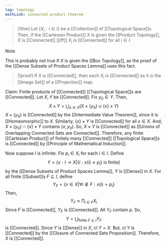 ```yaml
---
tag: topology
mathLink: connected product theorem
---
```

>[!thm]
Let $\{X_{i}:i\in I\}$ be a [[Collection]] of [[Topological Space]]s. Then, if the [[Cartesian Product]] $X$ is given the [[Product Topology]], $X$ is [[Connected]] [[iff]] $X_i$ is [[Connected]] for all $i\in I$.

>[!note]
>This is probably not true if $X$ is given the [[Box Topology]], as the proof of the [[Dense Subsets of Product Spaces Lemma]] uses this fact.

>[!proof]
If $X$ is [[Connected]], then each $X_{i}$ is [[Connected]] as it is the [[Image Set]] of a [[Projection]] map.
>
Claim: Finite products of [[Connected]] [[Topological Space]]s are [[Connected]]. 
Let $X,Y$ be [[Connected]]. Fix $y_{0}\in Y$. Then, $$X\times Y=\bigcup_{x\in X}(X\times\{y_{0}\}\cup\{x\}\times Y)$$$X\times\{y_0\}$ is [[Connected]] by the [[Intermediate Value Theorem]], since it is [[Homeomorphic]] to $X$. Similarly, $\{x\}\times Y$ is [[Connected]] for all $x\in X$. And, $X\times \{y_{0}\}\cap\{x\}\times Y$ contains $(x,y_{0})$. So, $X\times Y$ is [[Connected]] as [[Unions of Overlapping Connected Sets are Connected]]. Therefore, any finite [[Cartesian Product]] of finitely many [[Connected]] [[Topological Space]]s is [[Connected]] by [[Principle of Mathematical Induction]].
>
Now suppose $I$ is infinite. Fix $p_{i}\in X_{i}$ for each $i\in I$. Define $$Y=\{x:I \rightarrow X|\{i:x(i)≠p_{i}\}\text{ is finite}\}$$by the [[Dense Subsets of Product Spaces Lemma]], $Y$ is [[Dense]] in $X$. For all finite [[Subset]]s $F\subseteq I$, define $$Y_{F}=\{x\in X|\forall i\not\in F:x(i)=p_{i}\}$$Then, $$Y_{F}\approx\prod_{i\in F}X_{i}$$Since $F$ is [[Connected]], $Y_{F}$ is [[Connected]]. All $Y_{F}$ contain $p$. So, $$Y=\bigcup_{\text{finite }F\subseteq I}Y_{F}$$is [[Connected]]. Since $Y$ is [[Dense]] in $X$, $\text{cl }Y=X$. But, $\text{cl }Y$ is [[Connected]] by the [[Closure of Connected Sets Proposition]]. Therefore, $X$ is [[Connected]]. 
